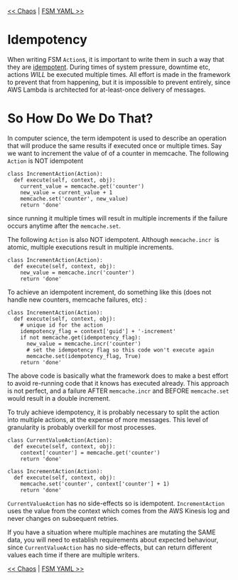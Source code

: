 <!--
Copyright 2016 Workiva Inc.

Licensed under the Apache License, Version 2.0 (the "License");
you may not use this file except in compliance with the License.
You may obtain a copy of the License at

    http://www.apache.org/licenses/LICENSE-2.0

Unless required by applicable law or agreed to in writing, software
distributed under the License is distributed on an "AS IS" BASIS,
WITHOUT WARRANTIES OR CONDITIONS OF ANY KIND, either express or implied.
See the License for the specific language governing permissions and
limitations under the License.
-->

[<< Chaos](CHAOS.md) | [FSM YAML >>](YAML.md)

# Idempotency

When writing FSM `Action`s, it is important to write them in such a way that they are 
[idempotent](https://en.wikipedia.org/wiki/Idempotence). During times of system pressure,
downtime etc, actions _WILL_ be executed multiple times. All effort is made in the 
framework to prevent that from happening, but it is impossible to prevent entirely, since 
AWS Lambda is architected for at-least-once delivery of messages.

# So How Do We Do That?

In computer science, the term idempotent is used to describe an operation that will 
produce the same results if executed once or multiple times. Say we want to increment
the value of of a counter in memcache. The following `Action` is NOT idempotent

    class IncrementAction(Action):
      def execute(self, context, obj):
        current_value = memcache.get('counter')
        new_value = current_value + 1
        memcache.set('counter', new_value)
        return 'done'
        
since running it multiple times will result in multiple increments if the failure occurs
anytime after the `memcache.set`.

The following `Action` is also NOT idempotent. Although `memcache.incr `is atomic, multiple 
executions result in multiple increments.

    class IncrementAction(Action):
      def execute(self, context, obj):
        new_value = memcache.incr('counter')
        return 'done'
        
To achieve an idempotent increment, do something like this (does not handle new 
counters, memcache failures,  etc) :

    class IncrementAction(Action):
      def execute(self, context, obj):
        # unique id for the action
        idempotency_flag = context['guid'] + '-increment'
        if not memcache.get(idempotency_flag):
          new_value = memcache.incr('counter')
          # set the idempotency flag so this code won't execute again
          memcache.set(idempotency_flag, True)
        return 'done'
        
The above code is basically what the framework does to make a best effort to avoid
re-running code that it knows has executed already. This approach is not perfect,
and a failure AFTER `memcache.incr` and BEFORE `memcache.set` would result in a
double increment.

To truly achieve idempotency, it is probably necessary to split the action into
multiple actions, at the expense of more messages. This level of granularity is
probably overkill for most processes.

    class CurrentValueAction(Action):
      def execute(self, context, obj):
        context['counter'] = memcache.get('counter')
        return 'done'
        
    class IncrementAction(Action):
      def execute(self, context, obj):
        memcache.set('counter', context['counter'] + 1)
        return 'done'
        
`CurrentValueAction` has no side-effects so is idempotent. `IncrementAction`
uses the value from the context which comes from the AWS Kinesis log and never
changes on subsequent retries.

If you have a situation where multiple machines are mutating the SAME data,
you will need to establish requirements about expected behaviour, since 
`CurrentValueAction` has no side-effects, but can return different values each
time if there are multiple writers.
    
[<< Chaos](CHAOS.md) | [FSM YAML >>](YAML.md)

          
        
        